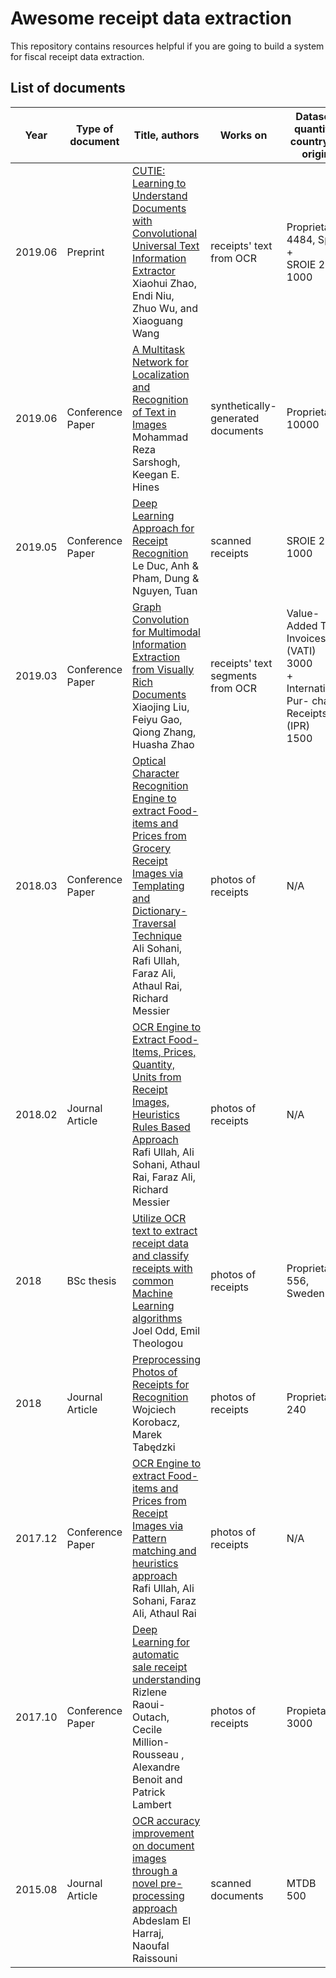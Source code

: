 # Awesome receipt data extraction

This repository contains resources helpful if you are going to build a system for fiscal receipt data extraction.

## List of documents

| Year    | Type of document | Title, authors                                                                                                                                                                                                                                           | Works on                          | Dataset, quantity, country of origin                                                                | Receipt detection | Receipt localization | Receipt normalization | Text line segmentation | Optical character recognition | Semantic analysis |
| ------- | ---------------- | -------------------------------------------------------------------------------------------------------------------------------------------------------------------------------------------------------------------------------------------------------- | --------------------------------- | --------------------------------------------------------------------------------------------------- | ----------------- | -------------------- | --------------------- | ---------------------- | ----------------------------- | ----------------- |
| 2019.06 | Preprint         | [CUTIE: Learning to Understand Documents with Convolutional Universal Text Information Extractor](reviews/zhao2019cutie.md)<br/>Xiaohui Zhao, Endi Niu, Zhuo Wu, and Xiaoguang Wang                                                                      | receipts' text from OCR           | Proprietary<br/>4484, Spain<br/>+<br/>SROIE 2019<br/>1000                                           | ❌                 | ❌                    | ❌                     | ❌                      | ❗                             | ✔️                |
| 2019.06 | Conference Paper | [A Multitask Network for Localization and Recognition of Text in Images](reviews/sarshogh2019multi.md)<br/>Mohammad Reza Sarshogh, Keegan E. Hines                                                                                                       | synthetically-generated documents | Proprietary<br/>10000                                                                               | ❌                 | ❌                    | ❌                     | ✔️                     | ✔️                            | ❌                 |
| 2019.05 | Conference Paper | [Deep Learning Approach for Receipt Recognition](reviews/le2019deep.md)<br/>Le Duc, Anh & Pham, Dung & Nguyen, Tuan                                                                                                                                      | scanned receipts                  | SROIE 2019<br/>1000                                                                                 | ❌                 | ✔️                   | ❌                     | ✔️                     | ✔️                            | ❌                 |
| 2019.03 | Conference Paper | [Graph Convolution for Multimodal Information Extraction from Visually Rich Documents](reviews/liu2019graph.md)<br/>Xiaojing Liu, Feiyu Gao, Qiong Zhang, Huasha Zhao                                                                                    | receipts' text segments from OCR  | Value-Added Tax Invoices (VATI)<br/>3000<br/>+<br/>International Pur- chase Receipts (IPR)<br/>1500 | ❌                 | ❌                    | ❌                     | ❌                      | ❌                             | ✔️                |
| 2018.03 | Conference Paper | [Optical Character Recognition Engine to extract Food-items and Prices from Grocery Receipt Images via Templating and Dictionary-Traversal Technique](reviews/sohani2018optical.md)<br />Ali Sohani, Rafi Ullah, Faraz Ali, Athaul Rai,  Richard Messier | photos of receipts                | N/A                                                                                                 | ❌                 | ✔️                   | ✔️                    | ❌                      | ❗                             | ✔️                |
| 2018.02 | Journal Article  | [OCR Engine to Extract Food-Items, Prices, Quantity, Units from Receipt Images, Heuristics Rules Based Approach](reviews/ullah2018ocr.md)<br />Rafi Ullah, Ali Sohani, Athaul Rai, Faraz Ali, Richard Messier                                            | photos of receipts                | N/A                                                                                                 | ❌                 | ✔️                   | ✔️                    | ❌                      | ❗                             | ✔️                |
| 2018    | BSc thesis       | [Utilize OCR text to extract receipt data and classify receipts with common Machine Learning algorithms](reviews/odd2018utilize.md)<br />Joel Odd, Emil Theologou                                                                                        | photos of receipts                | Proprietary<br />556, Sweden                                                                        | ❌                 | ❌                    | ❌                     | ❌                      | ❗                             | ✔️                |
| 2018    | Journal Article  | [Preprocessing Photos of Receipts for Recognition](reviews/korobacz2018preprocessing.md)<br/>Wojciech Korobacz, Marek Tabędzki                                                                                                                           | photos of receipts                | Proprietary<br/>240                                                                                 | ❌                 | ✔️                   | ✔️                    | ❌                      | ❗                             | ❌                 |
| 2017.12 | Conference Paper | [OCR Engine to extract Food-items and Prices from Receipt Images via Pattern matching and heuristics approach](reviews/ullah2017ocr.md)<br />Rafi Ullah, Ali Sohani, Faraz Ali, Athaul Rai                                                               | photos of receipts                | N/A                                                                                                 | ❌                 | ✔️                   | ✔️                    | ❌                      | ❗                             | ✔️                |
| 2017.10 | Conference Paper | [Deep Learning for automatic sale receipt understanding](reviews/raoui2017deep.md)<br/>Rizlene Raoui-Outach, Cecile Million-Rousseau , Alexandre Benoit and Patrick Lambert                                                                              | photos of receipts                | Propietary<br/>3000                                                                                 | ✔️                | ✔️                   | ✔️                    | ✔️                     | ❗                             | ❗                 |
| 2015.08 | Journal Article  | [OCR accuracy improvement on document images through a novel pre-processing approach](reviews/harraj2015ocr.md)<br/>Abdeslam El Harraj, Naoufal Raissouni                                                                                                | scanned documents                 | MTDB<br/>500                                                                                        | ❌                 | ❌                    | ✔️                    | ❌                      | ❌                             | ❌                 |
